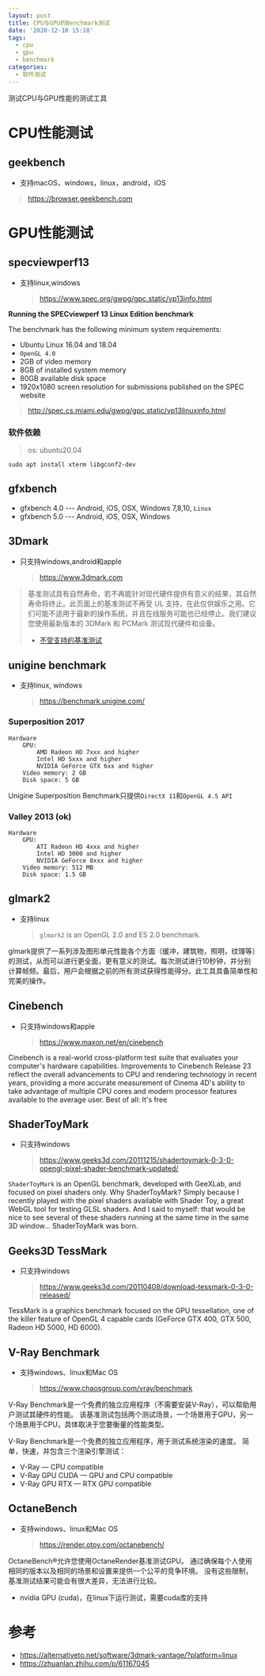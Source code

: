 ```yaml
---
layout: post
title: CPU与GPU的Benchmark测试
date: '2020-12-10 15:18'
tags:
  - cpu
  - gpu
  - benchmark
categories:
  - 软件测试
---
```


测试CPU与GPU性能的测试工具

<!--more-->

# CPU性能测试

## geekbench

- 支持macOS，windows，linux，android，iOS

> https://browser.geekbench.com


# GPU性能测试

## specviewperf13

- 支持linux,windows
  > https://www.spec.org/gwpg/gpc.static/vp13info.html

**Running the SPECviewperf 13 Linux Edition benchmark**

The benchmark has the following minimum system requirements:

- Ubuntu Linux 16.04 and 18.04
- `OpenGL 4.0`
- 2GB of video memory
- 8GB of installed system memory
- 80GB available disk space
- 1920x1080 screen resolution for submissions published on the SPEC website

> http://spec.cs.miami.edu/gwpg/gpc.static/vp13linuxinfo.html


### 软件依赖

> os: ubuntu20.04

``` shell
sudo apt install xterm libgconf2-dev
```


## gfxbench

- gfxbench 4.0 --- Android, iOS, OSX, Windows 7,8,10, `Linux`
- gfxbench 5.0 --- Android, iOS, OSX, Windows


## 3Dmark

- 只支持windows,android和apple
  > https://www.3dmark.com

> 基准测试具有自然寿命，若不再能针对现代硬件提供有意义的结果，其自然寿命将终止。此页面上的基准测试不再受 UL 支持，在此仅供娱乐之用。它们可能不适用于最新的操作系统，并且在线服务可能也已经停止。我们建议您使用最新版本的 3DMark 和 PCMark 测试现代硬件和设备。
>
> - [不受支持的基准测试](https://benchmarks.ul.com/zh-hans/legacy-benchmarks?redirected=true#)


## unigine benchmark

- 支持linux, windows
  > https://benchmark.unigine.com/

### Superposition 2017

```
Hardware
    GPU:
        AMD Radeon HD 7xxx and higher
        Intel HD 5xxx and higher
        NVIDIA GeForce GTX 6xx and higher
    Video memory: 2 GB
    Disk space: 5 GB
```

Unigine Superposition Benchmark只提供`DirectX 11`和`OpenGL 4.5 API`


### Valley 2013  (ok)

```
Hardware
    GPU:
        ATI Radeon HD 4xxx and higher
        Intel HD 3000 and higher
        NVIDIA GeForce 8xxx and higher
    Video memory: 512 MB
    Disk space: 1.5 GB
```

## glmark2

- 支持linux
  > `glmark2` is an OpenGL 2.0 and ES 2.0 benchmark.

glmark提供了一系列涉及图形单元性能各个方面（缓冲，建筑物，照明，纹理等）的测试，从而可以进行更全面，更有意义的测试。每次测试进行10秒钟，并分别计算帧频。最后，用户会根据之前的所有测试获得性能得分。此工具具备简单性和完美的操作。


## Cinebench

- 只支持windows和apple
  > https://www.maxon.net/en/cinebench

Cinebench is a real-world cross-platform test suite that evaluates your computer's hardware capabilities. Improvements to Cinebench Release 23 reflect the overall advancements to CPU and rendering technology in recent years, providing a more accurate measurement of Cinema 4D's ability to take advantage of multiple CPU cores and modern processor features available to the average user. Best of all: It's free


## ShaderToyMark

- 只支持windows
  > https://www.geeks3d.com/20111215/shadertoymark-0-3-0-opengl-pixel-shader-benchmark-updated/

`ShaderToyMark` is an OpenGL benchmark, developed with GeeXLab, and focused on pixel shaders only. Why ShaderToyMark? Simply because I recently played with the pixel shaders available with Shader Toy, a great WebGL tool for testing GLSL shaders. And I said to myself: that would be nice to see several of these shaders running at the same time in the same 3D window… ShaderToyMark was born.


## Geeks3D TessMark

- 只支持windows
  > https://www.geeks3d.com/20110408/download-tessmark-0-3-0-released/

TessMark is a graphics benchmark focused on the GPU tessellation, one of the killer feature of OpenGL 4 capable cards (GeForce GTX 400, GTX 500, Radeon HD 5000, HD 6000).



## V-Ray Benchmark

- 支持windows、linux和Mac OS
  > https://www.chaosgroup.com/vray/benchmark

V-Ray Benchmark是一个免费的独立应用程序（不需要安装V-Ray），可以帮助用户测试其硬件的性能。 该基准测试包括两个测试场景，一个场景用于GPU，另一个场景用于CPU，具体取决于您要衡量的性能类型。


V-Ray Benchmark是一个免费的独立应用程序，用于测试系统渲染的速度。 简单，快速，并包含三个渲染引擎测试：
- V-Ray — CPU compatible
- V-Ray GPU CUDA — GPU and CPU compatible
- V-Ray GPU RTX — RTX GPU compatible


## OctaneBench

- 支持windows、linux和Mac OS
  > https://render.otoy.com/octanebench/

OctaneBench®允许您使用OctaneRender基准测试GPU。 通过确保每个人使用相同的版本以及相同的场景和设置来提供一个公平的竞争环境。 没有这些限制，基准测试结果可能会有很大差异，无法进行比较。

- nvidia GPU (cuda)，在linux下运行测试，需要cuda库的支持



# 参考

- https://alternativeto.net/software/3dmark-vantage/?platform=linux
- https://zhuanlan.zhihu.com/p/61167045
